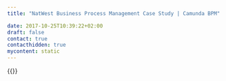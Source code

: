 ```yaml
---
title: "NatWest Business Process Management Case Study | Camunda BPM"

date: 2017-10-25T10:39:22+02:00
draft: false
contact: true
contacthidden: true
mycontent: static
---
```

{{<case-study-single
company="NatWest"
companydescription="<p>NatWest serves customers in England and Wales supporting them with their personal, private and business banking needs, and supports large corporates in Western Europe. Alongside a wide range of banking services, NatWest offers businesses specialist sector knowledge in areas such as manufacturing and technology, as well as access to specialist entrepreneurial support - https://www.rbs.com/rbs/our-brands/natwest.html</p>"
customerquote=""
teaser=""
usecase=""
videolink=""
logo="//images.ctfassets.net/vpidbgnakfvf/4D1h0PR0w0geSSm82Iuuu2/a592ee9750809a641490a60931493f84/natwest.svg"
pdf=""
thumbnail="">}}